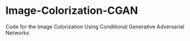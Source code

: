 # Image-Colorization-CGAN
Code for the Image Colorization Using Conditional Generative Adversarial Networks
